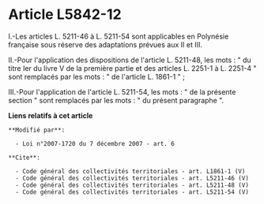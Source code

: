 # Article L5842-12

I.-Les articles L. 5211-46 à L. 5211-54 sont applicables en Polynésie française sous réserve des adaptations prévues aux II
et III. 

II.-Pour l'application des dispositions de l'article L. 5211-48, les mots : " du titre Ier du livre V de la première partie
et des articles L. 2251-1 à L. 2251-4 " sont remplacés par les mots : " de l'article L. 1861-1 " ; 

III.-Pour l'application de l'article L. 5211-54, les mots : " de la présente section " sont remplacés par les mots : " du
présent paragraphe ".

**Liens relatifs à cet article**

	**Modifié par**:

	  - Loi n°2007-1720 du 7 décembre 2007 - art. 6

	**Cite**:

	  - Code général des collectivités territoriales - art. L1861-1 (V)
	  - Code général des collectivités territoriales - art. L5211-46 (V)
	  - Code général des collectivités territoriales - art. L5211-48 (V)
	  - Code général des collectivités territoriales - art. L5211-54 (V)
